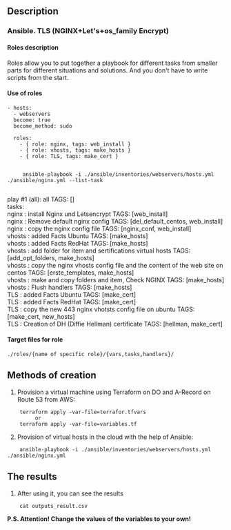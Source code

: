 ## Description

### Ansible. TLS (NGINX+Let's+os_family Encrypt)

#### Roles description

Roles allow you to put together a playbook for different tasks from smaller parts for different situations and solutions. And you don't have to write scripts from the start.

#### Use of roles

```
- hosts: 
  - webservers
  become: true
  become_method: sudo
    
  roles:
    - { role: nginx, tags: web_install }
    - { role: vhosts, tags: make_hosts }
    - { role: TLS, tags: make_cert }

```

```shell
     
     ansible-playbook -i ./ansible/inventories/webservers/hosts.yml ./ansible/nginx.yml --list-task  
     
```
  
  play #1 (all): all  TAGS: []  
    tasks:  
      nginx : install Nginx und Letsencrypt TAGS: [web_install]  
      nginx : Remove default nginx config TAGS: [del_default_centos, web_install]  
      nginx : copy the nginx config file  TAGS: [nginx_conf, web_install]  
      vhosts : added Facts Ubuntu TAGS: [make_hosts]  
      vhosts : added Facts RedHat TAGS: [make_hosts]  
      vhosts : add folder for item and sertifications virtual hosts TAGS: [add_opt_folders, make_hosts]  
      vhosts : copy the nginx vhosts config file and the content of the web site on centos  TAGS: [erste_templates, make_hosts]  
      vhosts : make and copy folders and item, Check NGINX  TAGS: [make_hosts]  
      vhosts : Flush handlers TAGS: [make_hosts]  
      TLS : added Facts Ubuntu  TAGS: [make_cert]  
      TLS : added Facts RedHat  TAGS: [make_cert]  
      TLS : copy the new 443 nginx vhotsts config file on ubuntu  TAGS: [make_cert, new_hosts]  
      TLS : Creation of DH (Diffie Hellman) certificate TAGS: [hellman, make_cert]  
      

  
#### Target files for role 

`./roles/{name of specific role}/{vars,tasks,handlers}/`  

## Methods of creation  

1. Provision a virtual machine using Terraform on DO and A-Record on Route 53 from AWS:  

```shell
    terraform apply -var-file=terrafor.tfvars
         or 
    terraform apply -var-file=variables.tf
```
2. Provision of virtual hosts in the cloud with the help of Ansible:

```shell
    ansible-playbook -i ./ansible/inventories/webservers/hosts.yml ./ansible/nginx.yml
```

## The results

1. After using it, you can see the results

```shell
    cat outputs_result.csv
```
**P.S. Attention! Change the values of the variables to your own!**

